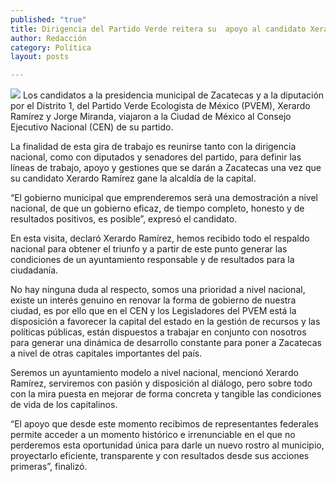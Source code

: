 ```yaml
---
published: "true"
title: Dirigencia del Partido Verde reitera su  apoyo al candidato Xerardo Ramírez
author: Redacción
category: Política
layout: posts

---
```


![](http://i.imgur.com/eHiNxQFm.jpg)
Los candidatos a la presidencia municipal de Zacatecas y a la diputación por el Distrito 1, del Partido Verde Ecologista de México (PVEM), Xerardo Ramírez y Jorge Miranda, viajaron a la Ciudad de México al Consejo Ejecutivo Nacional (CEN) de su partido.

La finalidad de esta gira de trabajo es reunirse tanto con la dirigencia nacional, como con diputados y senadores del partido, para definir las líneas de trabajo, apoyo y gestiones que se darán a Zacatecas una vez que su candidato Xerardo Ramírez gane la alcaldía de la capital.

“El gobierno municipal que emprenderemos será una demostración a nivel nacional, de que un gobierno eficaz, de tiempo completo, honesto y de resultados positivos, es posible”, expresó el candidato.

En esta visita, declaró Xerardo Ramírez, hemos recibido todo el respaldo nacional para obtener el triunfo y a partir de este punto generar las condiciones de un ayuntamiento responsable y de resultados para la ciudadanía.

No hay ninguna duda al respecto, somos una prioridad a nivel nacional, existe un interés genuino en renovar la forma de gobierno de nuestra ciudad,  es por ello que en el CEN y los Legisladores del PVEM está la disposición a favorecer la capital del estado en la gestión de recursos y las políticas públicas, están dispuestos a trabajar en conjunto con nosotros para generar una dinámica de desarrollo constante para poner a Zacatecas a nivel de otras capitales importantes del país.

Seremos un ayuntamiento modelo a nivel nacional, mencionó Xerardo Ramírez, serviremos con pasión y disposición al diálogo, pero sobre todo con la mira puesta en mejorar de forma concreta y tangible las condiciones de vida de los capitalinos. 

“El apoyo que desde este momento recibimos de representantes federales permite acceder a un momento histórico e irrenunciable en el que no perderemos esta oportunidad única para darle un nuevo rostro al municipio, proyectarlo eficiente, transparente y con resultados desde sus acciones primeras”, finalizó.
